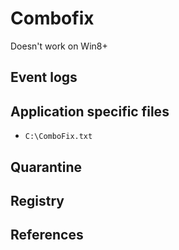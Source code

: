 # Combofix

Doesn't work on Win8+

## Event logs

## Application specific files

* `C:\ComboFix.txt`

## Quarantine

## Registry

## References
